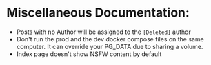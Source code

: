 # Miscellaneous Documentation:

- Posts with no Author will be assigned to the `[Deleted]` author
- Don't run the prod and the dev docker compose  files on the same computer. It can override your PG_DATA due to sharing a volume.
- Index page doesn't show NSFW content by default 